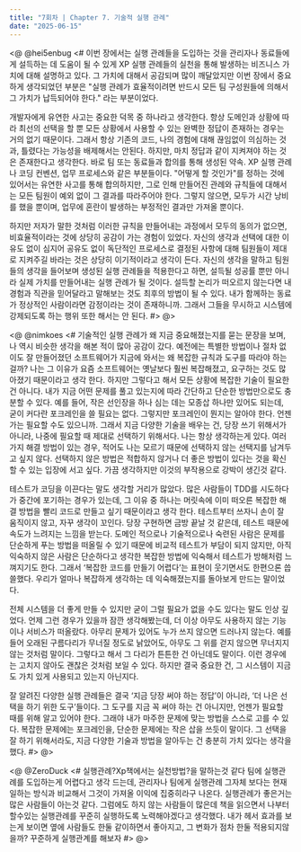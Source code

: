```yaml
---
title: "7회차 | Chapter 7. 기술적 실행 관례"
date: "2025-06-15"
---
```


<@ @hei5enbug
<#
이번 장에서는 실행 관례들을 도입하는 것을 관리자나 동료들에게 설득하는 데 도움이 될 수 있게 XP 실행 관례들의 실천을 통해 발생하는 비즈니스 가치에 대해 설명하고 있다.
그 가치에 대해서 공감되며 많이 깨달았지만 이번 장에서 중요하게 생각되었던 부분은 "실행 관례가 효율적이려면 반드시 모든 팀 구성원들에 의해서 그 가치가 납득되어야 한다." 라는 부분이었다.

개발자에게 유연한 사고는 중요한 덕목 중 하나라고 생각한다.
항상 도메인과 상황에 따라 최선의 선택을 할 뿐 모든 상황에서 사용할 수 있는 완벽한 정답이 존재하는 경우는 거의 없기 때문이다.
그래서 항상 기존의 코드, 나의 경험에 대해 끊임없이 의심하는 것과, 틀렸다는 가능성을 배제해서는 안된다. 하지만, 마치 정답과 같이 지켜져야 하는 것은 존재한다고 생각한다.
바로 팀 또는 동료들과 합의를 통해 생성된 약속. XP 실행 관례나 코딩 컨벤션, 업무 프로세스와 같은 부분들이다.
"어떻게 할 것인가"를 정하는 것에 있어서는 유연한 사고를 통해 합의하지만, 그로 인해 만들어진 관례와 규칙들에 대해서는 모든 팀원이 예외 없이 그 결과를 따라주어야 한다.
그렇지 않으면, 모두가 시간 낭비를 했을 뿐이며, 업무에 혼란이 발생하는 부정적인 결과만 가져올 뿐이다.

하지만 저자가 말한 것처럼 이러한 규칙을 만들어내는 과정에서 모두의 동의가 없으면, 비효율적이라는 것에 상당히 공감이 가는 경험이 있었다.
자신의 생각과 선택에 대한 이유도 없이 심지어 공유도 없이 독단적인 프로세스로 결정된 사항에 대해 팀원들이 제대로 지켜주길 바라는 것은 상당히 이기적이라고 생각이 든다.
자신의 생각을 말하고 팀원들의 생각을 들어보며 생성된 실행 관례들을 적용한다고 하면, 설득될 성공률 뿐만 아니라 실제 가치를 만들어내는 실행 관례가 될 것이다.
설득할 논리가 떠오르지 않는다면 내 경험과 직관을 믿어달라고 말해보는 것도 최후의 방법이 될 수 있다.
내가 함께하는 동료가 정상적인 사람이라면 감정이라는 것이 존재하니까.
그래서 그들을 무시하고 시스템에 강제되도록 하는 행위 또한 해서는 안 된다.
#>
@>

<@ @nimkoes
<#
기술적인 실행 관례가 왜 지금 중요해졌는지를 묻는 문장을 보며, 나 역시 비슷한 생각을 해본 적이 많아 공감이 갔다.
예전에는 특별한 방법이나 절차 없이도 잘 만들어졌던 소프트웨어가 지금에 와서는 왜 복잡한 규칙과 도구를 따라야 하는 걸까?
나는 그 이유가 요즘 소프트웨어는 옛날보다 훨씬 복잡해졌고, 요구하는 것도 많아졌기 때문이라고 생각 한다.
하지만 그렇다고 해서 모든 상황에 복잡한 기술이 필요한 건 아니다. 내가 지금 어떤 문제를 풀고 있는지에 따라 간단하고 단순한 방법만으로도 충분할 수 있다.
예를 들어, 작은 선인장을 하나 심는 데는 모종삽 하나만 있어도 되는데, 굳이 커다란 포크레인을 쓸 필요는 없다. 그렇지만 포크레인이 뭔지는 알아야 한다.
언젠가는 필요할 수도 있으니까. 그래서 지금 다양한 기술을 배우는 건, 당장 쓰기 위해서가 아니라, 나중에 필요할 때 제대로 선택하기 위해서다.
나는 항상 생각하는게 있다. 여러가지 해결 방법이 있는 경우, 적어도 나는 모르기 때문에 선택하지 않는 선택지를 남겨두고 싶지 않다.
선택하지 않은 방법은 적합하지 않거나 더 좋은 방법이 있다는 것을 확신할 수 있는 입장에 서고 싶다.
가끔 생각하지만 이것의 부작용으로 강박이 생긴것 같다.

테스트가 코딩을 이끈다는 말도 생각할 거리가 많았다.
많은 사람들이 TDD를 시도하다가 중간에 포기하는 경우가 있는데, 그 이유 중 하나는 머릿속에 이미 떠오른 복잡한 해결 방법을 빨리 코드로 만들고 싶기 때문이라고 생각 한다.
테스트부터 쓰자니 손이 잘 움직이지 않고, 자꾸 생각이 꼬인다.
당장 구현하면 금방 끝날 것 같은데, 테스트 때문에 속도가 느려지는 느낌을 받는다.
도메인 적으로나 기술적으로나 숙련된 사람은 문제를 단순하게 푸는 방법을 떠올릴 수 있기 때문에 비교적 테스트가 부담이 되지 않지만, 아직 익숙하지 않은 사람은 단순하다고 생각한 복잡한 방법에 익숙해서 테스트가 방해처럼 느껴지기도 한다.
그래서 ‘복잡한 코드를 만들기 어렵다’는 표현이 웃기면서도 한편으론 씁쓸했다.
우리가 얼마나 복잡하게 생각하는 데 익숙해졌는지를 돌아보게 만드는 말이었다.

전체 시스템을 더 좋게 만들 수 있지만 굳이 그럴 필요가 없을 수도 있다는 말도 인상 깊었다.
언제 그런 경우가 있을까 잠깐 생각해봤는데, 더 이상 아무도 사용하지 않는 기능이나 서비스가 떠올랐다.
아무리 문제가 있어도 누가 쓰지 않으면 드러나지 않는다.
예를 들어 오래된 구름다리가 무너질 정도로 낡았어도, 아무도 그 위를 걷지 않으면 무너지지 않는 것처럼 말이다.
그렇다고 해서 그 다리가 튼튼한 건 아닌데도 말이다.
이런 경우에는 고치지 않아도 괜찮은 것처럼 보일 수 있다.
하지만 결국 중요한 건, 그 시스템이 지금도 가치 있게 사용되고 있는지 아닌지다.

잘 알려진 다양한 실행 관례들은 결국 ‘지금 당장 써야 하는 정답’이 아니라, ‘더 나은 선택을 하기 위한 도구’들이다.
그 도구를 지금 꼭 써야 하는 건 아니지만, 언젠가 필요할 때를 위해 알고 있어야 한다. 그래야 내가 마주한 문제에 맞는 방법을 스스로 고를 수 있다.
복잡한 문제에는 포크레인을, 단순한 문제에는 작은 삽을 쓰듯이 말이다.
그 선택을 잘 하기 위해서라도, 지금 다양한 기술과 방법을 알아두는 건 충분히 가치 있다는 생각을 했다.
#>
@>

<@ @ZeroDuck
<#
실행관례?Xp책에서는 실천방법?을 말하는것 같다 팀에 실행관례를 도입하는게 어렵다고 생각 드는데, 관리자나 팀에게 실행관례 그자체 보다는 현재 일하는 방식과 비교해서 그것이 가져올 이익에 집중히라구 나온다.
실행관례가 좋은거는 많은 사람들이 아는것 같다. 그럼에도 하지 않는 사람들이 많은데 책을 읽으면서 나부터 할수있는 실행관례를 꾸준히 실행하도록 노력해야겠다고 생각했다.
내가 헤서 효과를 보는게 보이면 옆에 사람들도 한둘 같이하면서 좋아지고, 그 변화가 점차 한둘 적용되지않을까? 꾸준하게 실행관계를 해보자
#>
@>
